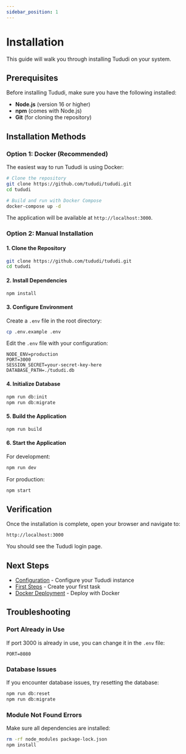 ```yaml
---
sidebar_position: 1
---
```


# Installation

This guide will walk you through installing Tududi on your system.

## Prerequisites

Before installing Tududi, make sure you have the following installed:

- **Node.js** (version 16 or higher)
- **npm** (comes with Node.js)
- **Git** (for cloning the repository)

## Installation Methods

### Option 1: Docker (Recommended)

The easiest way to run Tududi is using Docker:

```bash
# Clone the repository
git clone https://github.com/tududi/tududi.git
cd tududi

# Build and run with Docker Compose
docker-compose up -d
```

The application will be available at `http://localhost:3000`.

### Option 2: Manual Installation

#### 1. Clone the Repository

```bash
git clone https://github.com/tududi/tududi.git
cd tududi
```

#### 2. Install Dependencies

```bash
npm install
```

#### 3. Configure Environment

Create a `.env` file in the root directory:

```bash
cp .env.example .env
```

Edit the `.env` file with your configuration:

```env
NODE_ENV=production
PORT=3000
SESSION_SECRET=your-secret-key-here
DATABASE_PATH=./tududi.db
```

#### 4. Initialize Database

```bash
npm run db:init
npm run db:migrate
```

#### 5. Build the Application

```bash
npm run build
```

#### 6. Start the Application

For development:
```bash
npm run dev
```

For production:
```bash
npm start
```

## Verification

Once the installation is complete, open your browser and navigate to:

```
http://localhost:3000
```

You should see the Tududi login page.

## Next Steps

- [Configuration](/getting-started/configuration) - Configure your Tududi instance
- [First Steps](/getting-started/first-steps) - Create your first task
- [Docker Deployment](/guides/docker-deployment) - Deploy with Docker

## Troubleshooting

### Port Already in Use

If port 3000 is already in use, you can change it in the `.env` file:

```env
PORT=8080
```

### Database Issues

If you encounter database issues, try resetting the database:

```bash
npm run db:reset
npm run db:migrate
```

### Module Not Found Errors

Make sure all dependencies are installed:

```bash
rm -rf node_modules package-lock.json
npm install
```
